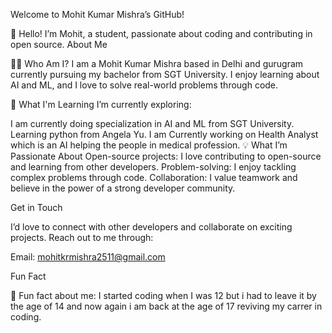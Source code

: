 Welcome to Mohit Kumar Mishra’s GitHub!

👋 Hello! I’m Mohit, a student, passionate about coding and contributing in open source.
About Me

👨‍💻 Who Am I?
I am a Mohit Kumar Mishra based in Delhi and gurugram currently pursuing my bachelor from SGT University. I enjoy learning about AI and ML, and I love to solve real-world problems through code.

🌱 What I'm Learning
I’m currently exploring:

I am currently doing specialization in AI and ML from SGT University.
Learning python from Angela Yu.
I am Currently working on Health Analyst which is an AI helping the people in medical profession.
💡 What I’m Passionate About
Open-source projects: I love contributing to open-source and learning from other developers.
Problem-solving: I enjoy tackling complex problems through code.
Collaboration: I value teamwork and believe in the power of a strong developer community.

Get in Touch

I’d love to connect with other developers and collaborate on exciting projects. Reach out to me through:

Email: mohitkrmishra2511@gmail.com

Fun Fact

🌟 Fun fact about me: I started coding when I was 12 but i had to leave it by the age of 14 and now again i am back at the age of 17 reviving my carrer in coding.
